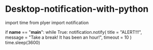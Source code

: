 # Desktop-notification-with-python

import time
from plyer import notification

if __name__ == "__main__":
    while True:
        notification.notify(
            title = "ALERT!!!",
            message = "Take a break! It has been an hour!",
            timeout = 10
        )
        time.sleep(3600)
